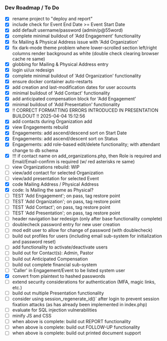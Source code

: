 ### Dev Roadmap / To Do

- [x] rename project to "deploy and report"
- [x] include check for Event End Date >= Event Start Date
- [x] add default username/password (admin/p@55word)
- [x] complete minimal buildout of 'Add Engagement' functionality
- [x] fix Mailing & Physical Address issue with 'Add Organization'
- [x] fix dark-mode theme problem where lower-scrolled section left/right columns render background as white (double check clearing browser cache re same)
- [x] globbing for Mailing & Physical Address entry
- [x] login ui/ux redesign
- [x] complete minimal buildout of 'Add Organization' functionality
- [x] ensure docker container auto-restarts
- [x] add creation and last-modification dates for user accounts
- [x] minimal buildout of 'Add Contact' functionality
- [x] add anticipated compensation block for 'Add Engagement'
- [x] minimal buildout of 'Add Presentation' functionality
- [x] !! CORRECT FORMATTING ERRORS INTRODUCED IN PRESENTATION BUILDOUT !! 2025-04-04 15:12:56
- [x] add contacts during Organization add
- [x] view Engagements rebuild
- [x] Engagements: add ascend/descend sort on Start Date
- [x] Engagements: add ascend/descent sort on Status
- [x] Engagements: add role-based edit/delete functionality; with attendant change to db schema
- [x] !!! if contact name on add_organizations.php, then Role is required and Email/Email-confirm is required (w/ red asterisks re same)
- [ ] view Organizations rebuild: WIP
- [ ] view/add contact for selected Organization
- [ ] view/add presentation for selected Event
- [x] code Mailing Address / Physical Address
- [x] code: Is Mailing the same as Physical?
- [ ] TEST 'Add Engagement'; on pass, tag restore point
- [ ] TEST 'Add Organization'; on pass, tag restore point
- [ ] TEST 'Add Contact'; on pass, tag restore point
- [ ] TEST 'Add Presentation'; on pass, tag restore point
- [ ] header navigation bar redesign (only after base functionality complete)
- [ ] doublecheck password entry for new user creation
- [ ] mod edit user to allow for change of password (with doublecheck)
- [ ] build out profiles for users (including email sub-system for initialization and password reset)
- [ ] add functionality to activate/deactivate users
- [ ] build out for Contact(s): Admin, Pastor
- [ ] build out Anticipated Compensation
- [ ] build out complete financial sub-system
- [ ] 'Caller' in Engagement/Event to be listed system user
- [x] convert from plaintext to hashed passwords
- [ ] extend security considerations for authentication (MFA, magic links, etc.)
- [ ] build out multiple Presentation functionality
- [ ] consider using session_regenerate_id()` after login to prevent session fixation attacks (as has already been implemented in index.php)
- [ ] evaluate for SQL injection vulnerabilities
- [ ] minify JS and CSS
- [ ] when above is complete: build out REPORT functionality
- [ ] when above is complete: build out FOLLOW-UP functionality
- [ ] when above is complete: build out printed document support
